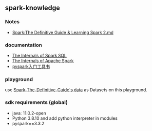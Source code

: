 ## spark-knowledge

### Notes

- [Spark:The Definitive Guide & Learning Spark 2.md](./doc/Spark:The%20Definitive%20Guide%20&%20Learning%20Spark%202.md)

### documentation

- [The Internals of Spark SQL](https://github.com/japila-books/spark-sql-internals)
- [The Internals of Apache Spark](https://github.com/japila-books/apache-spark-internals)
- [pyspark入门工具书](https://github.com/lyhue1991/eat_pyspark_in_10_days)

### playground

use [Spark-The-Definitive-Guide's data](https://github.com/databricks/Spark-The-Definitive-Guide) as Datasets on this playground.


### sdk requirements (global)

- java: 11.0.2-open
- Python 3.8.10 and add python interpreter in modules
- pyspark==3.3.2
